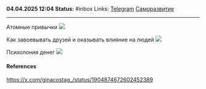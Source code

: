 **04.04.2025 12:04**
**Status:** #inbox 
Links: [Telegram](Telegram) [Саморазвитие](Саморазвитие.md)

---

Атомные привычки
![](Pasted%20image%2020250404125256.png)

Как завоевывать друзей и оказывать влияние на людей
![](Pasted%20image%2020250404125309.png)


Психолония денег
![](Pasted%20image%2020250404125437.png)

#### References
https://x.com/ginacostag_/status/1904874672602452389

